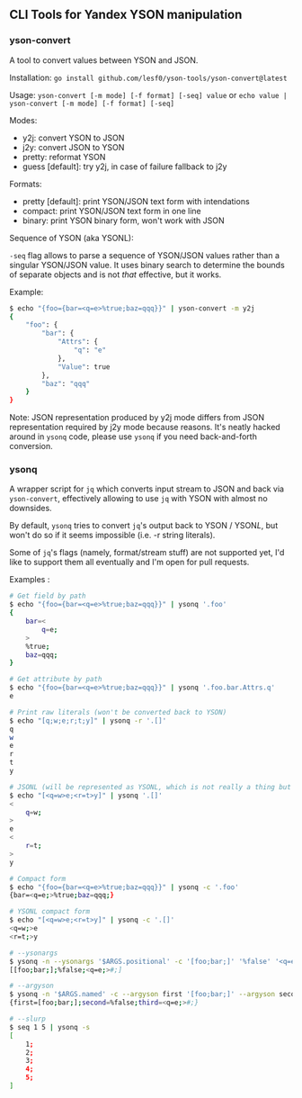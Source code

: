 ## CLI Tools for Yandex YSON manipulation

### yson-convert

A tool to convert values between YSON and JSON.

Installation: `go install github.com/lesf0/yson-tools/yson-convert@latest`

Usage: `yson-convert [-m mode] [-f format] [-seq] value` or `echo value | yson-convert [-m mode] [-f format] [-seq]`

Modes:

- y2j: convert YSON to JSON
- j2y: convert JSON to YSON
- pretty: reformat YSON
- guess [default]: try y2j, in case of failure fallback to j2y

Formats:

- pretty [default]: print YSON/JSON text form with intendations
- compact: print YSON/JSON text form in one line
- binary: print YSON binary form, won't work with JSON

Sequence of YSON (aka YSONL):

`-seq` flag allows to parse a sequence of YSON/JSON values rather than a singular YSON/JSON value. It uses binary search to determine the bounds of separate objects and is not *that* effective, but it works.

Example: 
```bash
$ echo "{foo={bar=<q=e>%true;baz=qqq}}" | yson-convert -m y2j
{
    "foo": {
        "bar": {
            "Attrs": {
                "q": "e"
            },
            "Value": true
        },
        "baz": "qqq"
    }
}
```

Note: JSON representation produced by y2j mode differs from JSON representation required by j2y mode because reasons. It's neatly hacked around in `ysonq` code, please use `ysonq` if you need back-and-forth conversion.

### ysonq

A wrapper script for `jq` which converts input stream to JSON and back via `yson-convert`, effectively allowing to use `jq` with YSON with almost no downsides.

By default, `ysonq` tries to convert `jq`'s output back to YSON / YSON*L*, but won't do so if it seems impossible (i.e. -r string literals).

Some of `jq`'s flags (namely, format/stream stuff) are not supported yet, I'd like to support them all eventually and I'm open for pull requests.

Examples :

```bash
# Get field by path
$ echo "{foo={bar=<q=e>%true;baz=qqq}}" | ysonq '.foo'
{
    bar=<
        q=e;
    >
    %true;
    baz=qqq;
}

# Get attribute by path
$ echo "{foo={bar=<q=e>%true;baz=qqq}}" | ysonq '.foo.bar.Attrs.q'
e

# Print raw literals (won't be converted back to YSON)
$ echo "[q;w;e;r;t;y]" | ysonq -r '.[]'
q
w
e
r
t
y

# JSONL (will be represented as YSONL, which is not really a thing but will be parsed back)
$ echo "[<q=w>e;<r=t>y]" | ysonq '.[]'
<
    q=w;
>
e
<
    r=t;
>
y

# Compact form
$ echo "{foo={bar=<q=e>%true;baz=qqq}}" | ysonq -c '.foo'
{bar=<q=e;>%true;baz=qqq;}

# YSONL compact form
$ echo "[<q=w>e;<r=t>y]" | ysonq -c '.[]'
<q=w;>e
<r=t;>y

# --ysonargs
$ ysonq -n --ysonargs '$ARGS.positional' -c '[foo;bar;]' '%false' '<q=e>#'
[[foo;bar;];%false;<q=e;>#;]

# --argyson
$ ysonq -n '$ARGS.named' -c --argyson first '[foo;bar;]' --argyson second '%false' --argyson third '<q=e>#'
{first=[foo;bar;];second=%false;third=<q=e;>#;}

# --slurp
$ seq 1 5 | ysonq -s
[
    1;
    2;
    3;
    4;
    5;
]
```